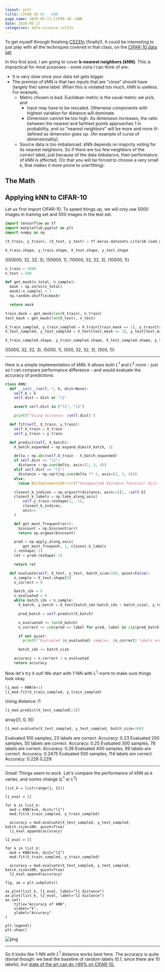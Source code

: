 ```yaml
---
layout: post
title: CIFAR-10 #1 - kNN
page_name: 2020-05-17-CIFAR-10--kNN
date: 2020-05-17
categories: data-science cs231n
---
```


To get myself through finishing [CS231n](https://cs231n.github.io/) (finally!), it could be interesting to just play with all the techniques covered in that class, on the [CIFAR-10 data set](https://www.cs.toronto.edu/~kriz/cifar.html). 

In this first post, I am going to cover **k-nearest neighbors (kNN)**. This is impractical for most purposes - some cons I can think of are:
- It is very slow once your data set gets bigger.
- The premise of kNN is that two inputs that are "close" should have (largely the) same label. When this is violated too much, kNN is useless. For example,
  - Metric chosen is bad. Euclidean metric is the usual metric we pick, and
    - Input may have to be rescaled. Otherwise components with highest variation for distance will dominate.
    - Dimension cannot be too high. As dimension increases, the ratio between the nearest and farthest points approaches 1 in probability, and so "nearest neighbors" will be more and more ill-defined as dimension goes up. (An example of curse of dimensionality).
  - Source data is too imbalanced. kNN depends on majority voting for its nearest neighbors. So if there are too few neighbors of the correct label, just because of the data imbalance, then performance of kNN is affected. (Or that you will be forced to choose a very small $k$, that makes it more prone to overfitting).

## The Math

## Applying kNN to CIFAR-10
Let us first import CIFAR-10. To speed things up, we will only use 5000 images in training set and 500 images in the test set.
```python
import tensorflow as tf
import matplotlib.pyplot as plt
import numpy as np

(X_train, y_train), (X_test, y_test) = tf.keras.datasets.cifar10.load_data()

X_train.shape, y_train.shape, X_test.shape, y_test.shape
```
  ((50000, 32, 32, 3), (50000, 1), (10000, 32, 32, 3), (10000, 1))
```python
n_train = 5000
n_test = 500

def get_mask(n_total, n_sample):
  mask = np.zeros(n_total)
  mask[:n_sample] = 1
  np.random.shuffle(mask)

  return mask

train_mask = get_mask(len(X_train), n_train)
test_mask = get_mask(len(X_test), n_test)

X_train_sampled, y_train_sampled = X_train[train_mask == 1], y_train[train_mask == 1]
X_test_sampled, y_test_sampled = X_test[test_mask == 1], y_test[test_mask == 1]

X_train_sampled.shape, y_train_sampled.shape, X_test_sampled.shape, y_test_sampled.shape
```

   ((5000, 32, 32, 3), (5000, 1), (500, 32, 32, 3), (500, 1))

---


Here is a simple implementation of kNN. It allows both $L^1$ and $L^2$ norm - just so I can compare performance difference - and would evaluate the accuracy of predictions.
```python
class KNN:
  def __init__(self, *, k, dist=None):
    self.k = k
    self.dist = dist or "l1"

    assert self.dist in ["l1", "l2"]

    print(f"Using distance: {self.dist}")

  def fit(self, X_train, y_train):
    self.X_train = X_train
    self.y_train = y_train

  def predict(self, X_batch):
    X_batch_expanded = np.expand_dims(X_batch, 1)

    delta = np.abs(self.X_train - X_batch_expanded)
    if self.dist == "l1":
      distance = np.sum(delta, axis=(2, 3, 4))
    elif self.dist == "l2":
      distance = np.sqrt(np.sum(delta ** 2, axis=(2, 3, 4)))
    else:
      raise NotImplementedError(f"Unsupported distance function! dist: {dist}")

    closest_k_indices = np.argsort(distance, axis=1)[:, :self.k]
    closest_k_labels = np.take_along_axis(
        self.y_train.reshape(1, -1),
        closest_k_indices,
        axis=1
    )

    def get_most_frequent(arr):
      bincount = np.bincount(arr)
      return np.argmax(bincount)

    pred = np.apply_along_axis(
        get_most_frequent, 1, closest_k_labels
    ).reshape(-1)
    ret = pred.reshape(-1)

    return ret

  def evaluate(self, X_test, y_test, batch_size=100, quiet=False):
    n_sample = X_test.shape[0]
    n_correct = 0

    batch_idx = 0
    n_evaluated = 0
    while batch_idx < n_sample:
      X_batch, y_batch = X_test[batch_idx:batch_idx + batch_size], y_test.reshape(-1)[batch_idx:batch_idx + batch_size]

      pred_batch = self.predict(X_batch)

      n_evaluated += len(X_batch)
      n_correct += sum(pred == label for pred, label in zip(pred_batch, y_batch))

      if not quiet:
        print(f"Evaluated {n_evaluated} samples, {n_correct} labels are correct. Accuracy: {n_correct / n_evaluated}")

      batch_idx += batch_size

    accuracy = n_correct / n_evaluated
    return accuracy
```

Now let's try it out! We start with 1-NN with $L^1$-norm to make sure things look okay.
```python
l1_mod = KNN(k=1)
l1_mod.fit(X_train_sampled, y_train_sampled)
```

Using distance: l1

```python
l1_mod.predict(X_test_sampled[:3])
```

array([1, 0, 9])

```python
l1_mod.evaluate(X_test_sampled, y_test_sampled, batch_size=100)
```

Evaluated 100 samples, 23 labels are correct. Accuracy: 0.23
Evaluated 200 samples, 50 labels are correct. Accuracy: 0.25
Evaluated 300 samples, 78 labels are correct. Accuracy: 0.26
Evaluated 400 samples, 99 labels are correct. Accuracy: 0.2475
Evaluated 500 samples, 114 labels are correct. Accuracy: 0.228
0.228

---


Great! Things seem to work. Let's compare the performance of kNN as $k$ varies, and norms change ($L^1$ or $L^2)$

```
list_k = list(range(1, 11))
```
```
l1_eval = []

for k in list_k:
  mod = KNN(k=k, dist="l1")
  mod.fit(X_train_sampled, y_train_sampled)

  accuracy = mod.evaluate(X_test_sampled, y_test_sampled, batch_size=100, quiet=True)
  l1_eval.append(accuracy)
```
```
l2_eval = []

for k in list_k:
  mod = KNN(k=k, dist="l2")
  mod.fit(X_train_sampled, y_train_sampled)

  accuracy = mod.evaluate(X_test_sampled, y_test_sampled, batch_size=100, quiet=True)
  l2_eval.append(accuracy)
```
```
fig, ax = plt.subplots()

ax.plot(list_k, l1_eval, label="l1 distance")
ax.plot(list_k, l2_eval, label="l2 distance")
ax.set(
    title="Accuracy of kNN",
    xlabel="k",
    ylabel="Accuracy"
)

plt.legend()
plt.show()
```

![png]({{site.baseurl}}/assets/{{page.page_name}}/eval.png)

---


So it looks like 1-NN with $L^1$ distance works best here. The accuracy is quite dismal though: we beat the baseline of random labels (0.1, since there are 10 labels), but [state of the art can do >99% on CIFAR-10.](https://benchmarks.ai/cifar-10)
